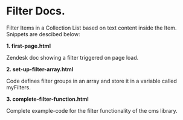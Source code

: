 # Filter Docs.


Filter Items in a Collection List based on text content inside the Item. Snippets are descibed below:

**1. first-page.html**

Zendesk doc showing a filter triggered on page load.

**2. set-up-filter-array.html**

Code defines filter groups in an array and store it in a variable called myFilters.

**3. complete-filter-function.html**

Complete example-code for the filter functionality of the cms library.